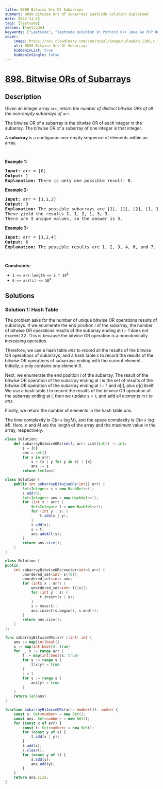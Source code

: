 ```yaml
---
title: 0898 Bitwise Ors Of Subarrays
summary: 0898 Bitwise Ors Of Subarrays LeetCode Solution Explained
date: 2022-11-25
tags: [leetcode]
series: [leetcode]
keywords: ["LeetCode", "leetcode solution in Python3 C++ Java Go PHP Ruby Swift TypeScript Rust C# JavaScript C", "0898 Bitwise Ors Of Subarrays LeetCode Solution Explained in all languages"]
cover:
    image: https://res.cloudinary.com/samirpaul/image/upload/w_1100,c_fit,co_rgb:FFFFFF,l_text:Arial_75_bold:0898 Bitwise Ors Of Subarrays - Solution Explained/problem-solving.webp
    alt: 0898 Bitwise Ors Of Subarrays
    hiddenInList: true
    hiddenInSingle: false
---
```



# [898. Bitwise ORs of Subarrays](https://leetcode.com/problems/bitwise-ors-of-subarrays)


## Description

<p>Given an integer array <code>arr</code>, return <em>the number of distinct bitwise ORs of all the non-empty subarrays of</em> <code>arr</code>.</p>

<p>The bitwise OR of a subarray is the bitwise OR of each integer in the subarray. The bitwise OR of a subarray of one integer is that integer.</p>

<p>A <strong>subarray</strong> is a contiguous non-empty sequence of elements within an array.</p>

<p>&nbsp;</p>
<p><strong class="example">Example 1:</strong></p>

<pre>
<strong>Input:</strong> arr = [0]
<strong>Output:</strong> 1
<strong>Explanation:</strong> There is only one possible result: 0.
</pre>

<p><strong class="example">Example 2:</strong></p>

<pre>
<strong>Input:</strong> arr = [1,1,2]
<strong>Output:</strong> 3
<strong>Explanation:</strong> The possible subarrays are [1], [1], [2], [1, 1], [1, 2], [1, 1, 2].
These yield the results 1, 1, 2, 1, 3, 3.
There are 3 unique values, so the answer is 3.
</pre>

<p><strong class="example">Example 3:</strong></p>

<pre>
<strong>Input:</strong> arr = [1,2,4]
<strong>Output:</strong> 6
<strong>Explanation:</strong> The possible results are 1, 2, 3, 4, 6, and 7.
</pre>

<p>&nbsp;</p>
<p><strong>Constraints:</strong></p>

<ul>
	<li><code>1 &lt;= arr.length &lt;= 5 * 10<sup>4</sup></code></li>
	<li><code>0 &lt;= arr[i] &lt;= 10<sup>9</sup></code></li>
</ul>

## Solutions

### Solution 1: Hash Table

The problem asks for the number of unique bitwise OR operations results of subarrays. If we enumerate the end position $i$ of the subarray, the number of bitwise OR operations results of the subarray ending at $i-1$ does not exceed $32$. This is because the bitwise OR operation is a monotonically increasing operation.

Therefore, we use a hash table $ans$ to record all the results of the bitwise OR operations of subarrays, and a hash table $s$ to record the results of the bitwise OR operations of subarrays ending with the current element. Initially, $s$ only contains one element $0$.

Next, we enumerate the end position $i$ of the subarray. The result of the bitwise OR operation of the subarray ending at $i$ is the set of results of the bitwise OR operation of the subarray ending at $i-1$ and $a[i]$, plus $a[i]$ itself. We use a hash table $t$ to record the results of the bitwise OR operation of the subarray ending at $i$, then we update $s = t$, and add all elements in $t$ to $ans$.

Finally, we return the number of elements in the hash table $ans$.

The time complexity is $O(n \times \log M)$, and the space complexity is $O(n \times \log M)$. Here, $n$ and $M$ are the length of the array and the maximum value in the array, respectively.

<!-- tabs:start -->

```python
class Solution:
    def subarrayBitwiseORs(self, arr: List[int]) -> int:
        s = {0}
        ans = set()
        for x in arr:
            s = {x | y for y in s} | {x}
            ans |= s
        return len(ans)
```

```java
class Solution {
    public int subarrayBitwiseORs(int[] arr) {
        Set<Integer> s = new HashSet<>();
        s.add(0);
        Set<Integer> ans = new HashSet<>();
        for (int x : arr) {
            Set<Integer> t = new HashSet<>();
            for (int y : s) {
                t.add(x | y);
            }
            t.add(x);
            s = t;
            ans.addAll(s);
        }
        return ans.size();
    }
}
```

```cpp
class Solution {
public:
    int subarrayBitwiseORs(vector<int>& arr) {
        unordered_set<int> s{{0}};
        unordered_set<int> ans;
        for (int& x : arr) {
            unordered_set<int> t{{x}};
            for (int y : s) {
                t.insert(x | y);
            }
            s = move(t);
            ans.insert(s.begin(), s.end());
        }
        return ans.size();
    }
};
```

```go
func subarrayBitwiseORs(arr []int) int {
	ans := map[int]bool{}
	s := map[int]bool{0: true}
	for _, x := range arr {
		t := map[int]bool{x: true}
		for y := range s {
			t[x|y] = true
		}
		s = t
		for y := range s {
			ans[y] = true
		}
	}
	return len(ans)
}
```

```ts
function subarrayBitwiseORs(arr: number[]): number {
    const s: Set<number> = new Set();
    const ans: Set<number> = new Set();
    for (const x of arr) {
        const t: Set<number> = new Set();
        for (const y of s) {
            t.add(x | y);
        }
        t.add(x);
        s.clear();
        for (const y of t) {
            s.add(y);
            ans.add(y);
        }
    }
    return ans.size;
}
```

<!-- tabs:end -->

<!-- end -->

